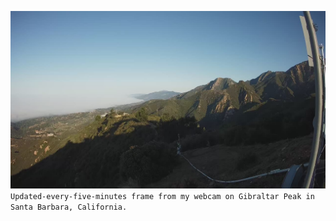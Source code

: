 ![](https://raw.githubusercontent.com/raylas/raylas/master/frame.jpg)
`Updated-every-five-minutes frame from my webcam on Gibraltar Peak in Santa Barbara, California.`
